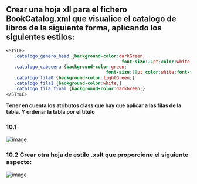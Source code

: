 ## Crear una hoja xll para el fichero BookCatalog.xml que visualice  el catalogo de libros de la siguiente forma, aplicando los siguientes estilos:

```css
<STYLE> 
   .catalogo_genero_head {background-color:darkGreen; 
                                            font-size:24pt;color:white;font-family:Impact;} 
   .catalogo_cabecera {background-color:green; 
                                      font-size:18pt;color:white;font-family:Impact;} 
   .catalogo_fila0 {background-color:lightGreen;} 
   .catalogo_fila1 {background-color:white;} 
   .catalogo_fila_final {background-color:darkGreen;} 
</STYLE>
```

**Tener en cuenta los atributos class que hay que aplicar a las filas de la tabla. Y ordenar la tabla por el título**

### 10.1

![image](https://github.com/user-attachments/assets/76cea4a3-454f-4b15-9df5-ab8b43d5c2ed)

### 10.2 Crear otra hoja de estilo .xslt que proporcione el siguiente aspecto: 

![image](https://github.com/user-attachments/assets/a5f4817f-0021-4644-8a0d-010f70f7ea86)
